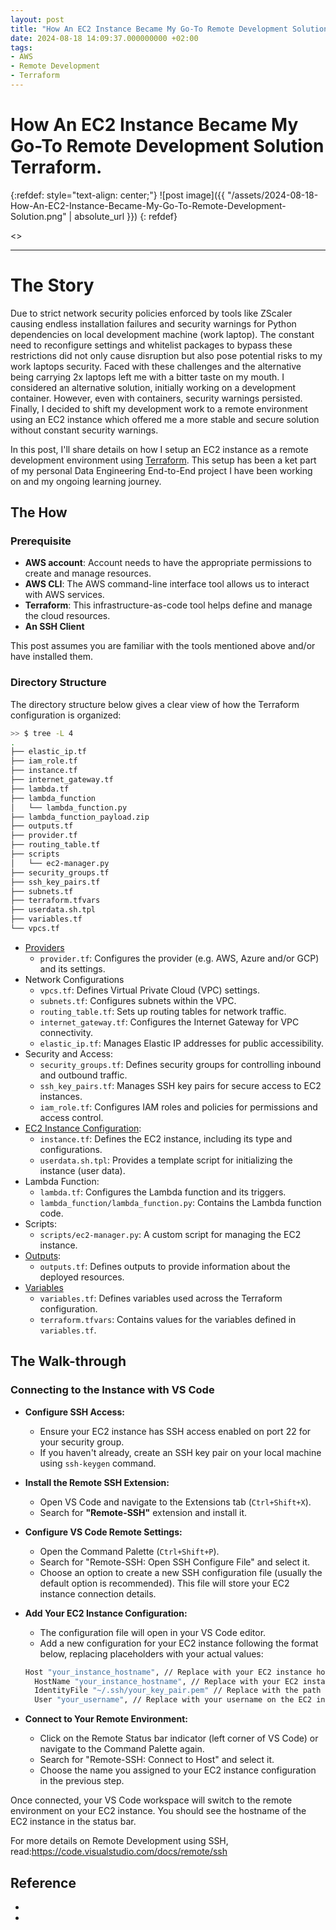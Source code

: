 ```yaml
---
layout: post
title: "How An EC2 Instance Became My Go-To Remote Development Solution Using Terraform"
date: 2024-08-18 14:09:37.000000000 +02:00
tags:
- AWS
- Remote Development
- Terraform
---
```

# How An EC2 Instance Became My Go-To Remote Development Solution Terraform.

{:refdef: style="text-align: center;"}
![post image]({{ "/assets/2024-08-18-How-An-EC2-Instance-Became-My-Go-To-Remote-Development-Solution.png" | absolute_url }})
{: refdef}

<<TIME TO READ>>

---

# The Story

Due to strict network security policies enforced by tools like ZScaler causing endless installation failures and security warnings for Python dependencies on local development machine (work laptop). The constant need to reconfigure settings and whitelist packages to bypass these restrictions did not only cause disruption but also pose potential risks to my work laptops security. Faced with these challenges and the alternative being carrying 2x laptops left me with a bitter taste on my mouth. I considered an alternative solution, initially working on a development container. However, even with containers, security warnings persisted. Finally, I decided to shift my development work to a remote environment using an EC2 instance which offered me a more stable and secure solution without constant security warnings.

In this post, I'll share details on how I setup an EC2 instance as a remote development environment using [Terraform](https://www.terraform.io/). This setup has been a ket part of my personal Data Engineering End-to-End project I have been working on and my ongoing learning journey.

## The How

### Prerequisite

- **AWS account**: Account needs to have the appropriate permissions to create and manage resources.
- **AWS CLI**: The AWS command-line interface tool allows us to interact with AWS services.
- **Terraform**: This infrastructure-as-code tool helps define and manage the cloud resources.
- **An SSH Client**

This post assumes you are familiar with the tools mentioned above and/or have installed them.

### Directory Structure

The directory structure below gives a clear view of how the Terraform configuration is organized:

```bash
>> $ tree -L 4
.
├── elastic_ip.tf
├── iam_role.tf
├── instance.tf
├── internet_gateway.tf
├── lambda.tf
├── lambda_function
│   └── lambda_function.py
├── lambda_function_payload.zip
├── outputs.tf
├── provider.tf
├── routing_table.tf
├── scripts
│   └── ec2-manager.py
├── security_groups.tf
├── ssh_key_pairs.tf
├── subnets.tf
├── terraform.tfvars
├── userdata.sh.tpl
├── variables.tf
└── vpcs.tf
```

- [Providers](https://developer.hashicorp.com/terraform/language/providers)
  - `provider.tf`: Configures the provider (e.g. AWS, Azure and/or GCP) and its settings.
- Network Configurations
  - `vpcs.tf`: Defines Virtual Private Cloud (VPC) settings.
  - `subnets.tf`: Configures subnets within the VPC.
  - `routing_table.tf`: Sets up routing tables for network traffic.
  - `internet_gateway.tf`: Configures the Internet Gateway for VPC connectivity.
  - `elastic_ip.tf`: Manages Elastic IP addresses for public accessibility.
- Security and Access:
  - `security_groups.tf`: Defines security groups for controlling inbound and outbound traffic.
  - `ssh_key_pairs.tf`: Manages SSH key pairs for secure access to EC2 instances.
  - `iam_role.tf`: Configures IAM roles and policies for permissions and access control.
- [EC2 Instance Configuration](https://registry.terraform.io/providers/hashicorp/aws/2.36.0/docs/resources/instance):
  - `instance.tf`: Defines the EC2 instance, including its type and configurations.
  - `userdata.sh.tpl`: Provides a template script for initializing the instance (user data).
- Lambda Function:
  - `lambda.tf`: Configures the Lambda function and its triggers.
  - `lambda_function/lambda_function.py`: Contains the Lambda function code.
- Scripts:
  - `scripts/ec2-manager.py`: A custom script for managing the EC2 instance.
- [Outputs](https://developer.hashicorp.com/terraform/language/values/outputs):
  - `outputs.tf`: Defines outputs to provide information about the deployed resources.
- [Variables](https://developer.hashicorp.com/terraform/language/values/variables)
  - `variables.tf`: Defines variables used across the Terraform configuration.
  - `terraform.tfvars`: Contains values for the variables defined in `variables.tf`.

## The Walk-through

### Connecting to the Instance with VS Code

- **Configure SSH Access:**
  - Ensure your EC2 instance has SSH access enabled on port 22 for your security group.
  - If you haven't already, create an SSH key pair on your local machine using `ssh-keygen` command.
- **Install the Remote SSH Extension:**
  - Open VS Code and navigate to the Extensions tab (`Ctrl+Shift+X`).
  - Search for **"Remote-SSH"** extension and install it.
- **Configure VS Code Remote Settings:**
  - Open the Command Palette (`Ctrl+Shift+P`).
  - Search for "Remote-SSH: Open SSH Configure File" and select it.
  - Choose an option to create a new SSH configuration file (usually the default option is recommended). This file will store your EC2 instance connection details.
- **Add Your EC2 Instance Configuration:**
  - The configuration file will open in your VS Code editor.
  - Add a new configuration for your EC2 instance following the format below, replacing placeholders with your actual values:

  ```bash
  Host "your_instance_hostname", // Replace with your EC2 instance hostname or IP address
    HostName "your_instance_hostname", // Replace with your EC2 instance hostname or IP address
    IdentityFile "~/.ssh/your_key_pair.pem" // Replace with the path to your private key file
    User "your_username", // Replace with your username on the EC2 instance (e.g., ubuntu)
  ```

- **Connect to Your Remote Environment:**
  - Click on the Remote Status bar indicator (left corner of VS Code) or navigate to the Command Palette again.
  - Search for "Remote-SSH: Connect to Host" and select it.
  - Choose the name you assigned to your EC2 instance configuration in the previous step.

Once connected, your VS Code workspace will switch to the remote environment on your EC2 instance. You should see the hostname of the EC2 instance in the status bar.

For more details on Remote Development using SSH, read:<https://code.visualstudio.com/docs/remote/ssh>


## Reference

- []()
- []()

